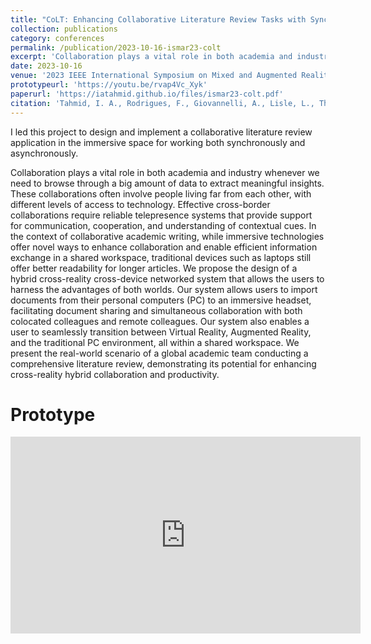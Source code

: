 ```yaml
---
title: "CoLT: Enhancing Collaborative Literature Review Tasks with Synchronous and Asynchronous Awareness Across the Reality-Virtuality Continuum"
collection: publications
category: conferences
permalink: /publication/2023-10-16-ismar23-colt
excerpt: 'Collaboration plays a vital role in both academia and industry whenever we need to browse through a big amount of data to extract meaningful insights. These collaborations often involve people living far from each other, with different levels of access to technology. Effective cross-border collaborations require reliable telepresence systems that provide support for communication, cooperation, and understanding of contextual cues. In the context of collaborative academic writing, while immersive technologies offer novel ways to enhance collaboration and enable efficient information exchange in a shared workspace, traditional devices such as laptops still offer better readability for longer articles. We propose the design of a hybrid cross-reality cross-device networked system that allows the users to harness the advantages of both worlds. Our system allows users to import documents from their personal computers (PC) to an immersive headset, facilitating document sharing and simultaneous collaboration with both colocated colleagues and remote colleagues. Our system also enables a user to seamlessly transition between Virtual Reality, Augmented Reality, and the traditional PC environment, all within a shared workspace. We present the real-world scenario of a global academic team conducting a comprehensive literature review, demonstrating its potential for enhancing cross-reality hybrid collaboration and productivity.'
date: 2023-10-16
venue: '2023 IEEE International Symposium on Mixed and Augmented Reality Adjunct (ISMAR-Adjunct)'
prototypeurl: 'https://youtu.be/rvap4Vc_Xyk'
paperurl: 'https://iatahmid.github.io/files/ismar23-colt.pdf'
citation: 'Tahmid, I. A., Rodrigues, F., Giovannelli, A., Lisle, L., Thomas, J., & Bowman, D. A. (2023, October). <em>CoLT: Enhancing Collaborative Literature Review Tasks with Synchronous and Asynchronous Awareness Across the Reality-Virtuality Continuum.</em> In 2023 IEEE International Symposium on Mixed and Augmented Reality Adjunct (ISMAR-Adjunct) (pp. 831-836). IEEE.'
---
```


I led this project to design and implement a collaborative literature review application in the immersive space for working both synchronously and asynchronously.

Collaboration plays a vital role in both academia and industry whenever we need to browse through a big amount of data to extract meaningful insights. These collaborations often involve people living far from each other, with different levels of access to technology. Effective cross-border collaborations require reliable telepresence systems that provide support for communication, cooperation, and understanding of contextual cues. In the context of collaborative academic writing, while immersive technologies offer novel ways to enhance collaboration and enable efficient information exchange in a shared workspace, traditional devices such as laptops still offer better readability for longer articles. We propose the design of a hybrid cross-reality cross-device networked system that allows the users to harness the advantages of both worlds. Our system allows users to import documents from their personal computers (PC) to an immersive headset, facilitating document sharing and simultaneous collaboration with both colocated colleagues and remote colleagues. Our system also enables a user to seamlessly transition between Virtual Reality, Augmented Reality, and the traditional PC environment, all within a shared workspace. We present the real-world scenario of a global academic team conducting a comprehensive literature review, demonstrating its potential for enhancing cross-reality hybrid collaboration and productivity.

Prototype
==========
<iframe width="560" height="315" src="https://www.youtube.com/embed/rvap4Vc_Xyk?si=Fmj7dZVrRxiq0Gj4" title="YouTube video player" frameborder="0" allow="accelerometer; autoplay; clipboard-write; encrypted-media; gyroscope; picture-in-picture; web-share" referrerpolicy="strict-origin-when-cross-origin" allowfullscreen></iframe>